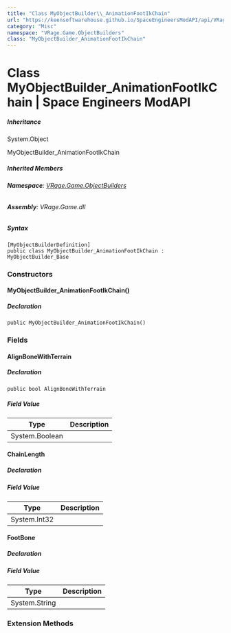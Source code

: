 ```yaml
---
title: "Class MyObjectBuilder\\_AnimationFootIkChain"
url: "https://keensoftwarehouse.github.io/SpaceEngineersModAPI/api/VRage.Game.ObjectBuilders.MyObjectBuilder_AnimationFootIkChain.html"
category: "Misc"
namespace: "VRage.Game.ObjectBuilders"
class: "MyObjectBuilder_AnimationFootIkChain"
---
```


# Class MyObjectBuilder\_AnimationFootIkChain | Space Engineers ModAPI

##### Inheritance

System.Object

MyObjectBuilder\_AnimationFootIkChain

##### Inherited Members

###### **Namespace**: [VRage.Game.ObjectBuilders](https://keensoftwarehouse.github.io/SpaceEngineersModAPI/api/VRage.Game.ObjectBuilders.html)

###### **Assembly**: VRage.Game.dll

##### Syntax

```
[MyObjectBuilderDefinition]
public class MyObjectBuilder_AnimationFootIkChain : MyObjectBuilder_Base
```

### [](#constructors)Constructors

#### [](#VRage_Game_ObjectBuilders_MyObjectBuilder_AnimationFootIkChain__ctor)MyObjectBuilder\_AnimationFootIkChain()

##### Declaration

```
public MyObjectBuilder_AnimationFootIkChain()
```

### [](#fields)Fields

#### [](#VRage_Game_ObjectBuilders_MyObjectBuilder_AnimationFootIkChain_AlignBoneWithTerrain)AlignBoneWithTerrain

##### Declaration

```
public bool AlignBoneWithTerrain
```

##### Field Value

| Type | Description |
| --- | --- |
| System.Boolean |     |

#### [](#VRage_Game_ObjectBuilders_MyObjectBuilder_AnimationFootIkChain_ChainLength)ChainLength

##### Declaration

##### Field Value

| Type | Description |
| --- | --- |
| System.Int32 |     |

#### [](#VRage_Game_ObjectBuilders_MyObjectBuilder_AnimationFootIkChain_FootBone)FootBone

##### Declaration

##### Field Value

| Type | Description |
| --- | --- |
| System.String |     |

### [](#extensionmethods)Extension Methods